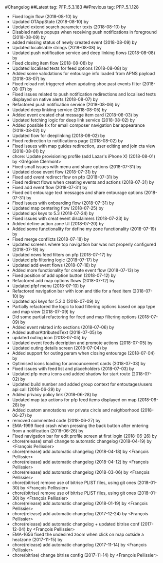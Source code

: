 #Changelog
##Latest tag: PFP_5.3.183
##Previous tag: PFP_5.1.128
* Fixed login flow (2018-08-10) by <Lazar Sidor>
* Updated OTAppState (2018-08-10) by <Lazar Sidor>
* Updated extend search parameter texts (2018-08-10) by <Lazar Sidor>
* Disabled native popups when receiving push notifications in foreground (2018-08-09) by <Lazar Sidor>
* added missing status of newly created event (2018-08-09) by <Lazar Sidor>
* Updated localisable strings (2018-08-08) by <Lazar Sidor>
* Updated push notification service and deep linking flows (2018-08-08) by <Lazar Sidor>
* Fixed closing item flow (2018-08-08) by <Lazar Sidor>
* Updated localised texts for feed options (2018-08-08) by <Lazar Sidor>
* Added some valodations for entourage info loaded from APNS payload (2018-08-07) by <Lazar Sidor>
* Fixed reload not triggered when updating shoe past events filter (2018-08-07) by <Lazar Sidor>
* Fixed issues related to push notification redirections and localised texts displayed on native alerts (2018-08-07) by <Lazar Sidor>
* Refactored push notification service (2018-08-06) by <Lazar Sidor>
* Updated deep linkiing service (2018-08-05) by <Lazar Sidor>
* Added event created chat message item card (2018-08-03) by <Lazar Sidor>
* Updated fetching logic for deep link service (2018-08-02) by <Lazar Sidor>
* Added possible fix for email composer navigation bar appearance (2018-08-02) by <Lazar Sidor>
* Updated flow for deeplinking (2018-08-02) by <Lazar Sidor>
* Fixed redirection to notifications page (2018-08-02) by <Lazar Sidor>
* Fixed issues with map guides redirection, user editing and join cta view (2018-08-01) by <Lazar Sidor>
* chore: Update provisioning profile (add Lazar's iPhone X) (2018-08-01) by <Grégoire Clermont>
* Fixed small issues with menu and share options (2018-07-31) by <Lazar Sidor>
* Updated close event flow (2018-07-31) by <Lazar Sidor>
* Fixed add event redirect flow on pfp (2018-07-31) by <Lazar Sidor>
* Fixed redirect flows when creating events and actions (2018-07-31) by <Lazar Sidor>
* Fixed add event flow (2018-07-31) by <Lazar Sidor>
* Fixed edit entourage text messages and share entourage options (2018-07-31) by <Lazar Sidor>
* Fixed issues with onboarding flow (2018-07-31) by <Lazar Sidor>
* Updated map centering flow (2018-07-25) by <Lazar Sidor>
* Updated api keys to 5.3 (2018-07-24) by <Lazar Sidor>
* Fixed issues with creat event disclaimers (2018-07-23) by <Lazar Sidor>
* Added define action zone UI (2018-07-20) by <Lazar Sidor>
* Added some functionality for define my zone functionality (2018-07-19) by <Lazar Sidor>
* Fixed merge conflicts (2018-07-18) by <Lazar Sidor>
* Updated screens where top navigation bar was not properly configured (2018-07-18) by <Lazar Sidor>
* Updated news feed filters on pfp (2018-07-17) by <Lazar Sidor>
* Updated pfp filtering logic (2018-07-17) by <Lazar Sidor>
* Updated add event flows (2018-07-16) by <Lazar Sidor>
* Added more functionality for create event flow (2018-07-13) by <Lazar Sidor>
* Fixed position of add option button (2018-07-12) by <Lazar Sidor>
* Refactored add map options flows (2018-07-12) by <Lazar Sidor>
* Updated pfpf menu (2018-07-10) by <Lazar Sidor>
* Refactored navigation bar with icon and title for a feed item (2018-07-10) by <Lazar Sidor>
* Updated api keys for 5.2.0 (2018-07-09) by <Lazar Sidor>
* Partially refactored the logic to load filtering options based on app type and map view (2018-07-09) by <Lazar Sidor>
* Did some partial refactoring for feed and map filtering options (2018-07-09) by <Lazar Sidor>
* Added event related info sections (2018-07-06) by <Lazar Sidor>
* Added authorAttributedText (2018-07-05) by <Lazar Sidor>
* updated outing icon (2018-07-05) by <Lazar Sidor>
* Updated event feeds decription and promote actions (2018-07-05) by <Lazar Sidor>
* Updated outing details screen (2018-07-04) by <Lazar Sidor>
* Added support for outing param when closing entourage (2018-07-04) by <Lazar Sidor>
* Optimised icons loading for announcement cards (2018-07-03) by <Lazar Sidor>
* Fixed issues with feed list and placeholders (2018-07-03) by <Lazar Sidor>
* Updated pfp menu icons and added shadow for start route (2018-07-02) by <Lazar Sidor>
* Updated build number and added group context for entoutages/users api call (2018-06-29) by <Lazar Sidor>
* Added privacy policy link (2018-06-28) by <Lazar Sidor>
* Updated map tap actions for pfp feed items displayed on map (2018-06-28) by <Lazar Sidor>
* Added custom annotations vor private circle and neighborhood (2018-06-27) by <Lazar Sidor>
* removed commented code (2018-06-27) by <Veronica-Gliga>
* EMA-1999 fixed crash when pressing the back button after entering from a notification (2018-06-26) by <Veronica-Gliga>
* Fixed navigation bar for edit profile screen at first login (2018-06-26) by <Lazar Sidor>
* chore(release) small change to automatic changelog (2018-04-19) by <François Pellissier>
* chore(release) add automatic changelog (2018-04-18) by <François Pellissier>
* chore(release) add automatic changelog (2018-04-12) by <François Pellissier>
* chore(release) add automatic changelog (2018-03-06) by <François Pellissier>
* chore(bitrise) remove use of bitrise PLIST files, using git ones (2018-01-30) by <François Pellissier>
* chore(bitrise) remove use of bitrise PLIST files, using git ones (2018-01-30) by <François Pellissier>
* chore(release) add automatic changelog (2018-01-19) by <François Pellissier>
* chore(release) add automatic changelog (2017-12-24) by <François Pellissier>
* chore(release) add automatic changelog + updated bitrise conf (2017-12-04) by <François Pellissier>
* EMA-1656 fixed the undesired zoom when click on map outside a heatzone (2017-11-15) by <VeronicaGliga>
* chore(release) add automatic changelog (2017-11-14) by <François Pellissier>
* chore(bitrise) change bitrise config (2017-11-14) by <François Pellissier>
